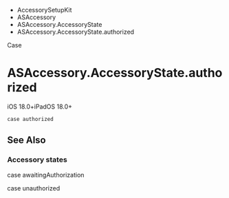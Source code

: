 

- AccessorySetupKit
- ASAccessory
- ASAccessory.AccessoryState
-  ASAccessory.AccessoryState.authorized 

Case

# ASAccessory.AccessoryState.authorized

iOS 18.0+iPadOS 18.0+

``` source
case authorized
```

## See Also

### Accessory states

case awaitingAuthorization

case unauthorized


